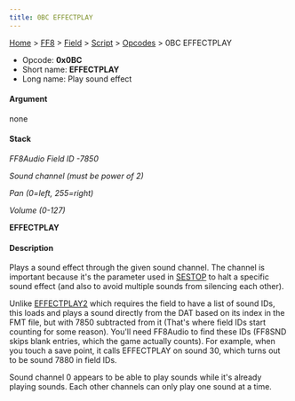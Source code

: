 ```yaml
---
title: 0BC EFFECTPLAY
---
```


[Home](Main%20Page.md) > [FF8](FF8.md) > [Field](FF8/Field.md) > [Script](FF8/Field/Script.md) > [Opcodes](FF8/Field/Script/Opcodes.md) > 0BC EFFECTPLAY

-   Opcode: **0x0BC**
-   Short name: **EFFECTPLAY**
-   Long name: Play sound effect

#### Argument

none

#### Stack

  
*FF8Audio Field ID -7850*

*Sound channel (must be power of 2)*

*Pan (0=left, 255=right)*

*Volume (0-127)*

**EFFECTPLAY**

#### Description

Plays a sound effect through the given sound channel. The channel is
important because it's the parameter used in [SESTOP][] to halt a
specific sound effect (and also to avoid multiple sounds from silencing
each other).

Unlike [EFFECTPLAY2][] which requires the field to have a list of sound
IDs, this loads and plays a sound directly from the DAT based on its
index in the FMT file, but with 7850 subtracted from it (That's where
field IDs start counting for some reason). You'll need FF8Audio to find
these IDs (FF8SND skips blank entries, which the game actually counts).
For example, when you touch a save point, it calls EFFECTPLAY on sound
30, which turns out to be sound 7880 in field IDs.

Sound channel 0 appears to be able to play sounds while it's already
playing sounds. Each other channels can only play one sound at a time.

  [SESTOP]: FF8/Field/Script/Opcodes/0CD%20SESTOP.md "wikilink"
  [EFFECTPLAY2]: FF8/Field/Script/Opcodes/021%20EFFECTPLAY2.md "wikilink"

